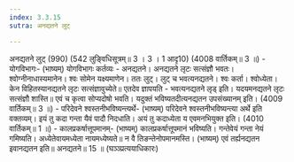 ```yaml
---
index: 3.3.15
sutra: अनद्यतने लुट्

---
```

अनद्यतने लुट् (990) (542 लुङ्विधिसूत्रम्॥ 3 । 3 । 1 आदृ10) (4008 वार्तिकम्॥ 3 ॥) - योगविभागः- (भाष्यम्) योगविभागः कर्तव्यः - अनद्यतने। अनद्यतने लृटः सत्संज्ञौ भवतः। श्वोग्नीनाधास्यमानेन। श्वः सोमेन यक्ष्यमाणेन। ततः लुट्। लुट् च भवत्यनद्यतने। श्वः कर्ता। श्वोध्येता। केन विहितस्यानद्यतने लृटः सत्संज्ञावुच्येते॥ एतदेव ज्ञापयति - भवत्यनद्यतने लृड् इति। यदयमनद्यतने लृटः सत्संज्ञौ शास्ति॥ एवं च कृत्वा सोप्यदोषो भवति। यदुक्तं भविष्यतदीत्यनद्यतन उपसंख्यानम् इति। (4009 वार्तिकम्॥ 3 ॥) - परिदेवने श्वस्तनीभविष्यन्त्यर्थे- (भाष्यम्) परिदेवने श्वस्तनीभविष्यन्त्या अर्थे इति वक्तव्यम्। इयं तु कदा गन्ता यैवं पादौ निदधाति। अयं तु कदाध्येता य एवमनभियुक्त इति। (4010 वार्तिकम्॥ 1 ॥) - कालप्रकर्षात्तूपमानम्- (भाष्यम्) कालप्रकर्षात्तूपमानं भविष्यति। गन्तेवेयं गन्ता नेयं गमिष्यति। अध्येतेवायमध्येता नायमध्येष्यते॥ न वै तिङन्तेनोपमानमस्ति। (भाष्यम्) एवं तर्ह्यनद्यतन इवानद्यतन इति॥ अनद्यतने॥ 15 ॥ (घञ्ञ्प्रत्ययाधिकारः)